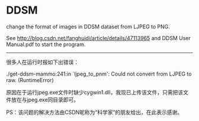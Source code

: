 # DDSM
change the format of images in DDSM dataset from LJPEG to PNG.

See http://blog.csdn.net/fanghuidi/article/details/47113965 and DDSM User Manual.pdf to start the program.

**********************************************************************************************************
很多人在运行时报如下出错误：

./get-ddsm-mammo:241:in `ljpeg_to_pnm': Could not convert from LJPEG to raw. (RuntimeError)

原因在于运行jpeg.exe文件时缺少cygwin1.dll，我现已上传该文件，只需把该文件放在与jpeg.exe同目录即可。


PS：该问题的解决方法由CSDN昵称为“科学家”的朋友给出，在此表示感谢。
